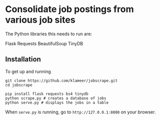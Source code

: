 # Consolidate job postings from various job sites

The Python libraries this needs to run are:

Flask
Requests
BeautifulSoup
TinyDB

## Installation
To get up and running
```
git clone https://github.com/klameer/jobscrape.git
cd jobscrape

pip install flask requests bs4 tinydb
python scrape.py # creates a database of jobs
python serve.py # displays the jobs in a table

```

When ```serve.py``` is running, go to ```http://127.0.0.1:8000``` on your browser.

